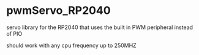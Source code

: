 # pwmServo_RP2040
servo library for the RP2040 that uses the built in PWM peripheral instead of PIO

should work with any cpu frequency up to 250MHZ
